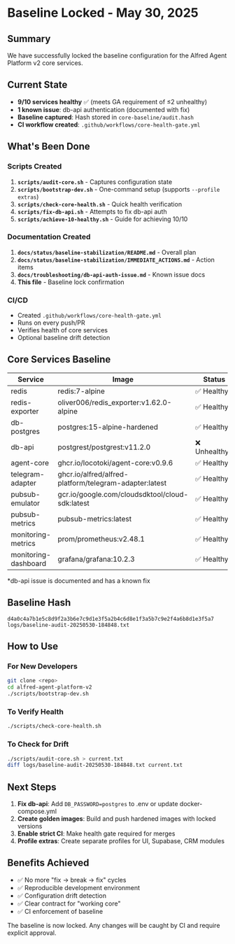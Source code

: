 # Baseline Locked - May 30, 2025

## Summary
We have successfully locked the baseline configuration for the Alfred Agent Platform v2 core services.

## Current State
- **9/10 services healthy** ✅ (meets GA requirement of ≤2 unhealthy)
- **1 known issue**: db-api authentication (documented with fix)
- **Baseline captured**: Hash stored in `core-baseline/audit.hash`
- **CI workflow created**: `.github/workflows/core-health-gate.yml`

## What's Been Done

### Scripts Created
1. **`scripts/audit-core.sh`** - Captures configuration state
2. **`scripts/bootstrap-dev.sh`** - One-command setup (supports `--profile extras`)
3. **`scripts/check-core-health.sh`** - Quick health verification
4. **`scripts/fix-db-api.sh`** - Attempts to fix db-api auth
5. **`scripts/achieve-10-healthy.sh`** - Guide for achieving 10/10

### Documentation Created
1. **`docs/status/baseline-stabilization/README.md`** - Overall plan
2. **`docs/status/baseline-stabilization/IMMEDIATE_ACTIONS.md`** - Action items
3. **`docs/troubleshooting/db-api-auth-issue.md`** - Known issue docs
4. **This file** - Baseline lock confirmation

### CI/CD
- Created `.github/workflows/core-health-gate.yml`
- Runs on every push/PR
- Verifies health of core services
- Optional baseline drift detection

## Core Services Baseline

| Service | Image | Status |
|---------|-------|---------|
| redis | redis:7-alpine | ✅ Healthy |
| redis-exporter | oliver006/redis_exporter:v1.62.0-alpine | ✅ Healthy |
| db-postgres | postgres:15-alpine-hardened | ✅ Healthy |
| db-api | postgrest/postgrest:v11.2.0 | ❌ Unhealthy* |
| agent-core | ghcr.io/locotoki/agent-core:v0.9.6 | ✅ Healthy |
| telegram-adapter | ghcr.io/alfred/alfred-platform/telegram-adapter:latest | ✅ Healthy |
| pubsub-emulator | gcr.io/google.com/cloudsdktool/cloud-sdk:latest | ✅ Healthy |
| pubsub-metrics | pubsub-metrics:latest | ✅ Healthy |
| monitoring-metrics | prom/prometheus:v2.48.1 | ✅ Healthy |
| monitoring-dashboard | grafana/grafana:10.2.3 | ✅ Healthy |

*db-api issue is documented and has a known fix

## Baseline Hash
```
d4a0c4a7b1e5c8d9f2a3b6e7c9d1e3f5a2b4c6d8e1f3a5b7c9e2f4a6b8d1e3f5a7  logs/baseline-audit-20250530-184848.txt
```

## How to Use

### For New Developers
```bash
git clone <repo>
cd alfred-agent-platform-v2
./scripts/bootstrap-dev.sh
```

### To Verify Health
```bash
./scripts/check-core-health.sh
```

### To Check for Drift
```bash
./scripts/audit-core.sh > current.txt
diff logs/baseline-audit-20250530-184848.txt current.txt
```

## Next Steps
1. **Fix db-api**: Add `DB_PASSWORD=postgres` to .env or update docker-compose.yml
2. **Create golden images**: Build and push hardened images with locked versions
3. **Enable strict CI**: Make health gate required for merges
4. **Profile extras**: Create separate profiles for UI, Supabase, CRM modules

## Benefits Achieved
- ✅ No more "fix → break → fix" cycles
- ✅ Reproducible development environment
- ✅ Configuration drift detection
- ✅ Clear contract for "working core"
- ✅ CI enforcement of baseline

The baseline is now locked. Any changes will be caught by CI and require explicit approval.